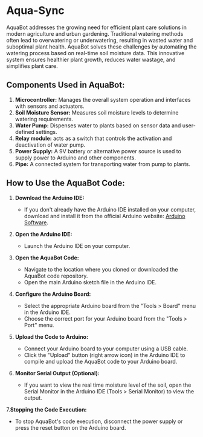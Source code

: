 # Aqua-Sync
AquaBot addresses the growing need for efficient plant care solutions in modern agriculture and urban gardening. Traditional watering methods often lead to overwatering or underwatering, resulting in wasted water and suboptimal plant health. AquaBot solves these challenges by automating the watering process based on real-time soil moisture data. This innovative system ensures healthier plant growth, reduces water wastage, and simplifies plant care. 

## Components Used in AquaBot:

1. **Microcontroller:** Manages the overall system operation and interfaces with sensors and actuators.
2. **Soil Moisture Sensor:** Measures soil moisture levels to determine watering requirements.
3. **Water Pump:** Dispenses water to plants based on sensor data and user-defined settings.
4. **Relay module:**  acts as a switch that controls the  activation and deactivation of water pump.
5. **Power Supply:** A 9V battery or alternative power source is used to supply power to Arduino and other components.
6. **Pipe:** A connected system for transporting water from pump to plants.

## How to Use the AquaBot Code:

1. **Download the Arduino IDE:**
   - If you don't already have the Arduino IDE installed on your computer, download and install it from the official Arduino website: [Arduino Software](https://www.arduino.cc/en/software).

2. **Open the Arduino IDE:**
   - Launch the Arduino IDE on your computer.

3. **Open the AquaBot Code:**
   - Navigate to the location where you cloned or downloaded the AquaBot code repository.
   - Open the main Arduino sketch file  in the Arduino IDE.

4. **Configure the Arduino Board:**
   - Select the appropriate Arduino board from the "Tools > Board" menu in the Arduino IDE.
   - Choose the correct port for your Arduino board from the "Tools > Port" menu.

5. **Upload the Code to Arduino:**
   - Connect your Arduino board to your computer using a USB cable.
   - Click the "Upload" button (right arrow icon) in the Arduino IDE to compile and upload the AquaBot code to your Arduino board.

6. **Monitor Serial Output (Optional):**
   - If you want to view the real time moisture level of the soil, open the Serial Monitor in the Arduino IDE (Tools > Serial Monitor) to view the output.

7.**Stopping the Code Execution:**
   - To stop AquaBot's code execution, disconnect the power supply or press the reset button on the Arduino board.









